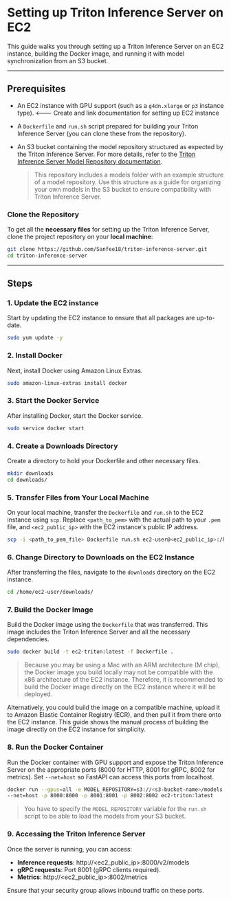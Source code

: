 # Setting up Triton Inference Server on EC2

This guide walks you through setting up a Triton Inference Server on an EC2 instance, building the Docker image, and running it with model synchronization from an S3 bucket.

---

## Prerequisites

- An EC2 instance with GPU support (such as a `g4dn.xlarge` or `p3` instance type). <--- Create and link documentation for setting up EC2 instance
- A `Dockerfile` and `run.sh` script prepared for building your Triton Inference Server (you can clone these from the repository).
- An S3 bucket containing the model repository structured as expected by the Triton Inference Server. For more details, refer to the [Triton Inference Server Model Repository documentation](https://docs.nvidia.com/deeplearning/triton-inference-server/user-guide/docs/user_guide/model_repository.html).

  > This repository includes a models folder with an example structure of a model repository. Use this structure as a guide for organizing your own models in the S3 bucket to ensure compatibility with Triton Inference Server.

### Clone the Repository
To get all the **necessary files** for setting up the Triton Inference Server, clone the project repository on your **local machine**: 

```bash
git clone https://github.com/Sanfee18/triton-inference-server.git
cd triton-inference-server
```

---

## Steps

### 1. Update the EC2 instance

Start by updating the EC2 instance to ensure that all packages are up-to-date.

```bash
sudo yum update -y
```

### 2. Install Docker

Next, install Docker using Amazon Linux Extras.

```bash
sudo amazon-linux-extras install docker
```

### 3. Start the Docker Service

After installing Docker, start the Docker service.

```bash
sudo service docker start
```

### 4. Create a Downloads Directory

Create a directory to hold your Dockerfile and other necessary files.

```bash
mkdir downloads
cd downloads/
```

### 5. Transfer Files from Your Local Machine

On your local machine, transfer the `Dockerfile` and `run.sh` to the EC2 instance using `scp`. Replace `<path_to_pem>` with the actual path to your `.pem` file, and `<ec2_public_ip>` with the EC2 instance's public IP address.

```bash
scp -i <path_to_pem_file> Dockerfile run.sh ec2-user@<ec2_public_ip>:/home/ec2-user/downloads
```

### 6. Change Directory to Downloads on the EC2 Instance

After transferring the files, navigate to the `downloads` directory on the EC2 instance.

```bash
cd /home/ec2-user/downloads/
```

### 7. Build the Docker Image

Build the Docker image using the `Dockerfile` that was transferred. This image includes the Triton Inference Server and all the necessary dependencies.

```bash
sudo docker build -t ec2-triton:latest -f Dockerfile .
```

> Because you may be using a Mac with an ARM architecture (M chip), the Docker image you build locally may not be compatible with the x86 architecture of the EC2 instance. Therefore, it is recommended to build the Docker image directly on the EC2 instance where it will be deployed.

Alternatively, you could build the image on a compatible machine, upload it to Amazon Elastic Container Registry (ECR), and then pull it from there onto the EC2 instance. This guide shows the manual process of building the image directly on the EC2 instance for simplicity.

### 8. Run the Docker Container

Run the Docker container with GPU support and expose the Triton Inference Server on the appropriate ports (8000 for HTTP, 8001 for gRPC, 8002 for metrics). 
Set `--net=host` so FastAPI can access this ports from localhost.

```bash
docker run --gpus=all -e MODEL_REPOSITORY=s3://<s3-bucket-name>/models \
--net=host -p 8000:8000 -p 8001:8001 -p 8002:8002 ec2-triton:latest
```
> You have to specify the `MODEL_REPOSITORY` variable for the `run.sh` script to be able to load the models from your S3 bucket.

### 9. Accessing the Triton Inference Server

Once the server is running, you can access:
- **Inference requests**: http://<ec2_public_ip>:8000/v2/models
- **gRPC requests**: Port 8001 (gRPC clients required).
- **Metrics**: http://<ec2_public_ip>:8002/metrics

Ensure that your security group allows inbound traffic on these ports.
